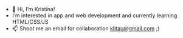 - 👋 Hi, I’m Kristina!
- I’m interested in app and web development and currently learning HTML/CSS/JS
- 📫 Shoot me an email for collaboration klitau@gmail.com ;)

<!---
kristinali11/kristinali11 is a ✨ special ✨ repository because its `README.md` (this file) appears on your GitHub profile.
You can click the Preview link to take a look at your changes.
--->
